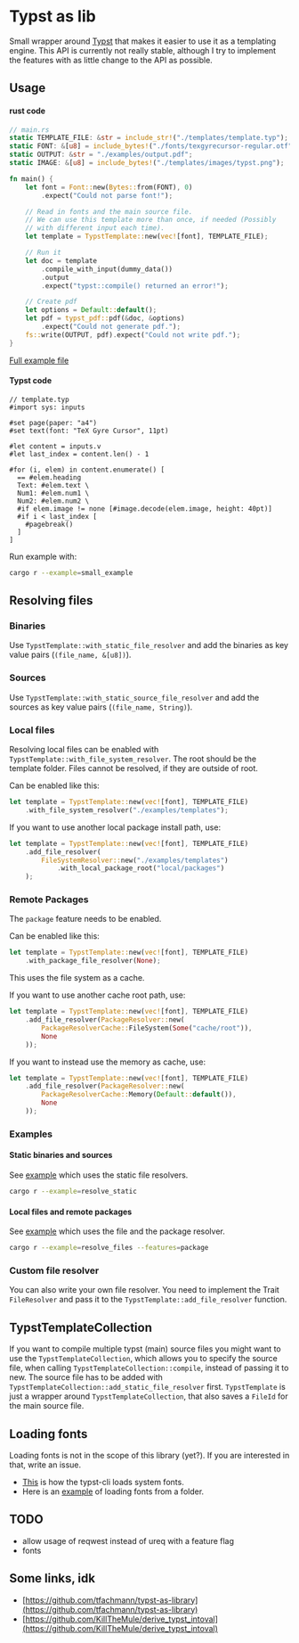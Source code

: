# Typst as lib

Small wrapper around [Typst](https://github.com/typst/typst) that makes it easier to use it as a templating engine.
This API is currently not really stable, although I try to implement the features with as little change to the API as possible.

## Usage

#### rust code

```rust
// main.rs
static TEMPLATE_FILE: &str = include_str!("./templates/template.typ");
static FONT: &[u8] = include_bytes!("./fonts/texgyrecursor-regular.otf");
static OUTPUT: &str = "./examples/output.pdf";
static IMAGE: &[u8] = include_bytes!("./templates/images/typst.png");

fn main() {
    let font = Font::new(Bytes::from(FONT), 0)
        .expect("Could not parse font!");

    // Read in fonts and the main source file.
    // We can use this template more than once, if needed (Possibly
    // with different input each time).
    let template = TypstTemplate::new(vec![font], TEMPLATE_FILE);

    // Run it
    let doc = template
        .compile_with_input(dummy_data())
        .output
        .expect("typst::compile() returned an error!");

    // Create pdf
    let options = Default::default();
    let pdf = typst_pdf::pdf(&doc, &options)
        .expect("Could not generate pdf.");
    fs::write(OUTPUT, pdf).expect("Could not write pdf.");
}
```

[Full example file](https://github.com/Relacibo/typst-as-lib/blob/main/examples/small_example.rs)

#### Typst code

```typ
// template.typ
#import sys: inputs

#set page(paper: "a4")
#set text(font: "TeX Gyre Cursor", 11pt)

#let content = inputs.v
#let last_index = content.len() - 1

#for (i, elem) in content.enumerate() [
  == #elem.heading
  Text: #elem.text \
  Num1: #elem.num1 \
  Num2: #elem.num2 \
  #if elem.image != none [#image.decode(elem.image, height: 40pt)]
  #if i < last_index [
    #pagebreak()
  ]
]
```

Run example with:

```bash
cargo r --example=small_example
```

## Resolving files
### Binaries
Use `TypstTemplate::with_static_file_resolver` and add the binaries as key value pairs (`(file_name, &[u8])`).

### Sources
Use `TypstTemplate::with_static_source_file_resolver` and add the sources as key value pairs (`(file_name, String)`).



### Local files
Resolving local files can be enabled with `TypstTemplate::with_file_system_resolver`. The root should be the template folder. Files cannot be resolved, if they are outside of root.

Can be enabled like this:
```rust
let template = TypstTemplate::new(vec![font], TEMPLATE_FILE)
    .with_file_system_resolver("./examples/templates");
```

If you want to use another local package install path, use:
```rust
let template = TypstTemplate::new(vec![font], TEMPLATE_FILE)
    .add_file_resolver(
        FileSystemResolver::new("./examples/templates")
            .with_local_package_root("local/packages")
    );
```

### Remote Packages
The `package` feature needs to be enabled.

Can be enabled like this:
```rust
let template = TypstTemplate::new(vec![font], TEMPLATE_FILE)
    .with_package_file_resolver(None);
```

This uses the file system as a cache. 

If you want to use another cache root path, use:
```rust
let template = TypstTemplate::new(vec![font], TEMPLATE_FILE)
    .add_file_resolver(PackageResolver::new(
        PackageResolverCache::FileSystem(Some("cache/root")), 
        None
    ));
```

If you want to instead use the memory as cache, use:
```rust
let template = TypstTemplate::new(vec![font], TEMPLATE_FILE)
    .add_file_resolver(PackageResolver::new(
        PackageResolverCache::Memory(Default::default()), 
        None
    ));
```

### Examples

#### Static binaries and sources

See [example](https://github.com/Relacibo/typst-as-lib/blob/main/examples/resolve_static.rs) which uses the static file resolvers.

```bash
cargo r --example=resolve_static
```

#### Local files and remote packages

See [example](https://github.com/Relacibo/typst-as-lib/blob/main/examples/resolve_packages.rs) which uses the file and the package resolver. 

```bash
cargo r --example=resolve_files --features=package
```

### Custom file resolver

You can also write your own file resolver. You need to implement the Trait `FileResolver` and  pass it to the `TypstTemplate::add_file_resolver` function.

## TypstTemplateCollection

If you want to compile multiple typst (main) source files you might want to use the `TypstTemplateCollection`, which allows you to specify the source file, when calling `TypstTemplateCollection::compile`, instead of passing it to new. The source file has to be added with `TypstTemplateCollection::add_static_file_resolver` first.
`TypstTemplate` is just a wrapper around `TypstTemplateCollection`, that also saves a `FileId` for the main source file.

## Loading fonts

Loading fonts is not in the scope of this library (yet?). If you are interested in that, write an issue.

- [This](https://github.com/typst/typst/blob/a2c980715958bc3fd71e1f0a5975fea3f5b63b85/crates/typst-cli/src/fonts.rs#L69) is how the typst-cli loads system fonts.
- Here is an [example](https://github.com/tfachmann/typst-as-library/blob/dd9a93379b486dc0a2916b956360db84b496822e/src/lib.rs#L216) of loading fonts from a folder.

## TODO
- allow usage of reqwest instead of ureq with a feature flag
- fonts

## Some links, idk

- [https://github.com/tfachmann/typst-as-library](https://github.com/tfachmann/typst-as-library)
- [https://github.com/KillTheMule/derive_typst_intoval](https://github.com/KillTheMule/derive_typst_intoval)
